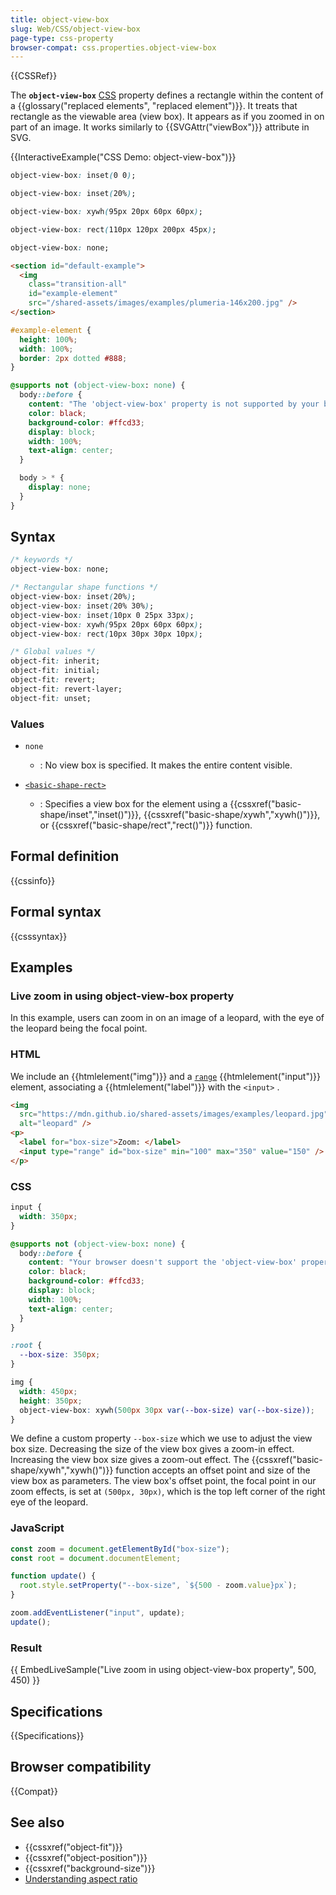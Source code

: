 ```yaml
---
title: object-view-box
slug: Web/CSS/object-view-box
page-type: css-property
browser-compat: css.properties.object-view-box
---
```


{{CSSRef}}

The **`object-view-box`** [CSS](/en-US/docs/Web/CSS) property defines a rectangle within the content of a {{glossary("replaced elements", "replaced element")}}. It treats that rectangle as the viewable area (view box). It appears as if you zoomed in on part of an image. It works similarly to {{SVGAttr("viewBox")}} attribute in SVG.

{{InteractiveExample("CSS Demo: object-view-box")}}

```css interactive-example-choice
object-view-box: inset(0 0);
```

```css interactive-example-choice
object-view-box: inset(20%);
```

```css interactive-example-choice
object-view-box: xywh(95px 20px 60px 60px);
```

```css interactive-example-choice
object-view-box: rect(110px 120px 200px 45px);
```

```css interactive-example-choice
object-view-box: none;
```

```html interactive-example
<section id="default-example">
  <img
    class="transition-all"
    id="example-element"
    src="/shared-assets/images/examples/plumeria-146x200.jpg" />
</section>
```

```css interactive-example
#example-element {
  height: 100%;
  width: 100%;
  border: 2px dotted #888;
}

@supports not (object-view-box: none) {
  body::before {
    content: "The 'object-view-box' property is not supported by your browser.";
    color: black;
    background-color: #ffcd33;
    display: block;
    width: 100%;
    text-align: center;
  }

  body > * {
    display: none;
  }
}
```

## Syntax

```css
/* keywords */
object-view-box: none;

/* Rectangular shape functions */
object-view-box: inset(20%);
object-view-box: inset(20% 30%);
object-view-box: inset(10px 0 25px 33px);
object-view-box: xywh(95px 20px 60px 60px);
object-view-box: rect(10px 30px 30px 10px);

/* Global values */
object-fit: inherit;
object-fit: initial;
object-fit: revert;
object-fit: revert-layer;
object-fit: unset;
```

### Values

- `none`

  - : No view box is specified. It makes the entire content visible.

- [`<basic-shape-rect>`](/en-US/docs/Web/CSS/basic-shape#basic-shape-rect)
  - : Specifies a view box for the element using a {{cssxref("basic-shape/inset","inset()")}}, {{cssxref("basic-shape/xywh","xywh()")}}, or {{cssxref("basic-shape/rect","rect()")}} function.

## Formal definition

{{cssinfo}}

## Formal syntax

{{csssyntax}}

## Examples

### Live zoom in using object-view-box property

In this example, users can zoom in on an image of a leopard, with the eye of the leopard being the focal point.

### HTML

We include an {{htmlelement("img")}} and a [`range`](Web/HTML/Reference/Elements/input/range) {{htmlelement("input")}} element, associating a {{htmlelement("label")}} with the `<input>` .

```html
<img
  src="https://mdn.github.io/shared-assets/images/examples/leopard.jpg"
  alt="leopard" />
<p>
  <label for="box-size">Zoom: </label>
  <input type="range" id="box-size" min="100" max="350" value="150" />
</p>
```

### CSS

```css hidden
input {
  width: 350px;
}

@supports not (object-view-box: none) {
  body::before {
    content: "Your browser doesn't support the 'object-view-box' property.";
    color: black;
    background-color: #ffcd33;
    display: block;
    width: 100%;
    text-align: center;
  }
}
```

```css
:root {
  --box-size: 350px;
}

img {
  width: 450px;
  height: 350px;
  object-view-box: xywh(500px 30px var(--box-size) var(--box-size));
}
```

We define a custom property `--box-size` which we use to adjust the view box size. Decreasing the size of the view box gives a zoom-in effect. Increasing the view box size gives a zoom-out effect. The {{cssxref("basic-shape/xywh","xywh()")}} function accepts an offset point and size of the view box as parameters. The view box's offset point, the focal point in our zoom effects, is set at `(500px, 30px)`, which is the top left corner of the right eye of the leopard.

### JavaScript

```js
const zoom = document.getElementById("box-size");
const root = document.documentElement;

function update() {
  root.style.setProperty("--box-size", `${500 - zoom.value}px`);
}

zoom.addEventListener("input", update);
update();
```

### Result

{{ EmbedLiveSample("Live zoom in using object-view-box property", 500, 450) }}

## Specifications

{{Specifications}}

## Browser compatibility

{{Compat}}

## See also

- {{cssxref("object-fit")}}
- {{cssxref("object-position")}}
- {{cssxref("background-size")}}
- [Understanding aspect ratio](/en-US/docs/Web/CSS/CSS_box_sizing/Understanding_aspect-ratio)
